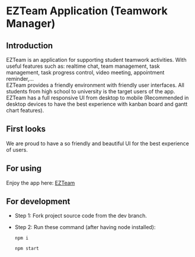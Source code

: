 # EZTeam Application (Teamwork Manager)
## Introduction
EZTeam is an application for supporting student teamwork activities. With useful features such as: realtime chat, team management, task management, task progress control, video meeting, appointment reminder,...<br>
EZTeam provides a friendly environment with friendly user interfaces. All students from high school to university is the target users of the app.<br>
EZTeam has a full responsive UI from desktop to mobile (Recommended in desktop devices to have the best experience with kanban board and gantt chart features).

## First looks
We are proud to have a so friendly and beautiful UI for the best experience of users.


## For using
Enjoy the app here: [EZTeam](https://ezteam.tech)

## For development
- Step 1: Fork project source code from the dev branch.
- Step 2: Run these command (after having node installed):

  ```
  npm i
  ```
  ```
  npm start
  ```



